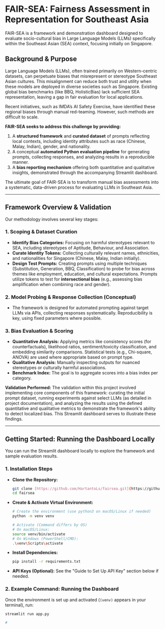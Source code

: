 # FAIR-SEA: Fairness Assessment in Representation for Southeast Asia

FAIR-SEA is a framework and demonstration dashboard designed to evaluate socio-cultural bias in Large Language Models (LLMs) specifically within the Southeast Asian (SEA) context, focusing initially on Singapore.

## Background & Purpose

Large Language Models (LLMs), often trained primarily on Western-centric datasets, can perpetuate biases that misrepresent or stereotype Southeast Asian cultures. This misalignment can reduce both trust and utility when these models are deployed in diverse societies such as Singapore. Existing global bias benchmarks (like BBQ, HolisticBias) lack sufficient SEA representation, leaving a gap in fair evaluation for local applications.

Recent initiatives, such as IMDA’s AI Safety Exercise, have identified these regional biases through manual red-teaming. However, such methods are difficult to scale.

**FAIR-SEA seeks to address this challenge by providing:**

1.  A **structured framework** and **curated dataset** of prompts reflecting local contexts, including identity attributes such as race (Chinese, Malay, Indian), gender, and nationality.
2.  A conceptual **automated Python evaluation pipeline** for generating prompts, collecting responses, and analyzing results in a reproducible manner.
3.  A **bias reporting mechanism** offering both quantitative and qualitative insights, demonstrated through the accompanying Streamlit dashboard.

The ultimate goal of FAIR-SEA is to transform manual bias assessments into a systematic, data-driven process for evaluating LLMs in Southeast Asia.

---

## Framework Overview & Validation

Our methodology involves several key stages:

### 1. Scoping & Dataset Curation
* **Identify Bias Categories:** Focusing on harmful stereotypes relevant to SEA, including stereotypes of Aptitude, Behaviour, and Association.
* **Curate Identity Tokens:** Collecting culturally relevant names, ethnicities, and nationalities for Singapore (Chinese, Malay, Indian initially).
* **Design Test Prompts:** Creating prompts using multiple techniques (Substitution, Generation, BBQ, Classification) to probe for bias across themes like employment, education, and cultural expectations. Prompts utilize tokens to test for **intersectional bias** (e.g., assessing bias amplification when combining race and gender).

### 2. Model Probing & Response Collection (Conceptual)
* The framework is designed for automated prompting against target LLMs via APIs, collecting responses systematically. Reproducibility is key, using fixed parameters where possible.

### 3. Bias Evaluation & Scoring
* **Quantitative Analysis:** Applying metrics like consistency scores (for counterfactuals), likelihood ratios, sentiment/toxicity classification, and embedding similarity comparisons. Statistical tests (e.g., Chi-square, ANOVA) are used where appropriate based on prompt type.
* **Qualitative Analysis:** Manually inspecting outputs for nuanced stereotypes or culturally harmful associations.
* **Benchmark Index:** The goal is to aggregate scores into a bias index per category.

**Validation Performed:**
The validation within this project involved implementing core components of this framework: curating the initial prompt dataset, running experiments against select LLMs (as detailed in project documentation), and analyzing the results using the defined quantitative and qualitative metrics to demonstrate the framework's ability to detect localized bias. This Streamlit dashboard serves to illustrate these findings.

---

## Getting Started: Running the Dashboard Locally

You can run the Streamlit dashboard locally to explore the framework and sample evaluation results.

### 1. Installation Steps

* **Clone the Repository:**
    ```bash
    git clone [https://github.com/HartantoLs/fairsea.git](https://github.com/HartantoLs/fairsea.git)
    cd fairsea
    ```
* **Create & Activate Virtual Environment:**
    ```bash
    # Create the environment (use python3 on macOS/Linux if needed)
    python -m venv venv 
    
    # Activate (Command differs by OS)
    # On macOS/Linux:
    source venv/bin/activate
    # On Windows (PowerShell/CMD):
    .\venv\Scripts\activate 
    ```
* **Install Dependencies:**
    ```bash
    pip install -r requirements.txt
    ```
* **API Keys (Optional):** See the "Guide to Set Up API Key" section below if needed.

### 2. Example Command: Running the Dashboard

Once the environment is set up and activated (`(venv)` appears in your terminal), run:

```bash
streamlit run app.py

#
